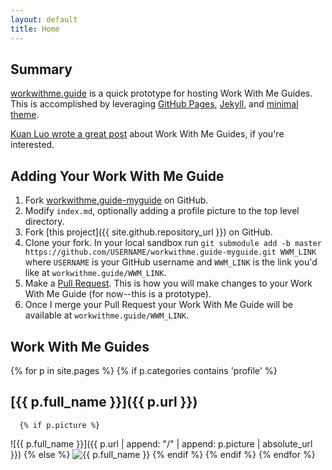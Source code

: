 ```yaml
---
layout: default
title: Home
---
```


## Summary

[workwithme.guide](./) is a quick prototype for hosting Work With Me Guides. This is accomplished by leveraging [GitHub Pages](https://pages.github.com/), [Jekyll](https://jekyllrb.com/), and [minimal theme](https://github.com/pages-themes/minimal).

[Kuan Luo wrote a great post](https://www.cockroachlabs.com/blog/how-to-work-with-me/) about Work With Me Guides, if you're interested.

## Adding Your Work With Me Guide

1. Fork [workwithme.guide-myguide](https://github.com/abloomston/workwithme.guide-myguide) on GitHub.
2. Modify `index.md`, optionally adding a profile picture to the top level directory.
3. Fork [this project]({{ site.github.repository_url }}) on GitHub.
4. Clone your fork. In your local sandbox run `git submodule add -b master https://github.com/USERNAME/workwithme.guide-myguide.git WWM_LINK` where `USERNAME` is your GitHub username and `WWM_LINK` is the link you'd like at `workwithme.guide/WWM_LINK`.
5. Make a [Pull Request](https://help.github.com/articles/about-pull-requests/). This is how you will make changes to your Work With Me Guide (for now--this is a prototype).
6. Once I merge your Pull Request your Work With Me Guide will be available at `workwithme.guide/WWM_LINK`.


## Work With Me Guides

{% for p in site.pages %}
    {% if p.categories contains 'profile' %}
## [{{ p.full_name }}]({{ p.url }})
      {% if p.picture %}
![{{ p.full_name }}]({{ p.url | append: "/" | append: p.picture | absolute_url }})
      {% else %} 
![{{ p.full_name }}](https://upload.wikimedia.org/wikipedia/commons/7/7c/Profile_avatar_placeholder_large.png)
      {% endif %}
   {% endif %}
{% endfor %}
